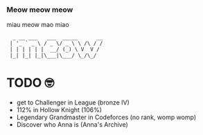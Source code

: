 ### Meow meow meow
miau meow mao miao                               
```
  _ __ ___   ___  _____      __
 | '_ ` _ \ / _ \/ _ \ \ /\ / /
 | | | | | |  __/ (_) \ V  V / 
 |_| |_| |_|\___|\___/ \_/\_/
```
                               
                               


# TODO 🤓
- get to Challenger in League (bronze IV)
- 112% in Hollow Knight (106%)
- Legendary Grandmaster in Codeforces (no rank, womp womp)
- Discover who Anna is (Anna's Archive)
<!--
**Discomanfulanito/discomanfulanito** is a ✨ _special_ ✨ repository because its `README.md` (this file) appears on your GitHub profile.

Here are some ideas to get you started:

- 🔭 I’m currently working on ...
- 🌱 I’m currently learning ...
- 👯 I’m looking to collaborate on ...
- 🤔 I’m looking for help with ...
- 💬 Ask me about ...
- 📫 How to reach me: ...
- 😄 Pronouns: ...
- ⚡ Fun fact: ...
-->
